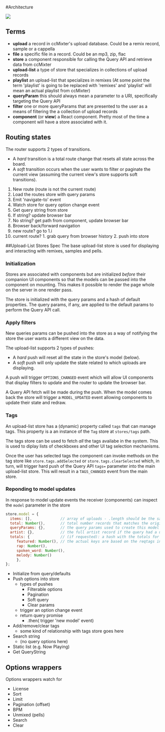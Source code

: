 #Architecture 

<img src="http://dig.ccmixter.org/images/ccmixter.png" />

## Terms

- **upload** a record in ccMixter's upload database. Could be a remix record, sample or a cappella
- **file** a specific file in a record. Could be an mp3, zip, flac
- **store** a component responsible for calling the Query API and retrieve data from ccMixter
- **upload-list** a type of store that specializes in collections of upload records
- **playlist** an upload-list that specializes in remixes (At some point the term 'playlist' is going to be replaced with 'remixes' and 'playlist' will mean an actual playlist from ccMixter)
- **queryParam** this should always mean a parameter to a URI, specifically targeting the Query API
- **filter** one or more queryParams that are presented to the user as a means of filtering the a collection of upload records
- **component** (or **view**) a React component. Pretty most of the time a component will have a store associated with it.

## Routing states
The router supports 2 types of transitions. 
- A *hard* transition is a total route change that resets all state across the board. 
- A *soft* transition occurs when the user wants to filter or paginate the current view (assuming the current view's store supports soft transitions).


1. New route (route is not the current route)
  1. Load the routes store with query params
  2. Emit 'navigate-to' event
2. Watch store for query option change event
  1. Get query string from store
  2. If string? update browser bar
  3. No string? get path from component, update browser bar
3. Browser back/forward navigation
  1. new route? go to 1.i
  2. current route?
    1. grab query from browser history
    2. push into store


##Upload-List Stores Spec
The base upload-list store is used for displaying and interacting with remixes, samples and pells.

### Initialization
Stores are associated with components but are initialized *before* their companion UI components 
so that the models can be passed into the component on mounting. This makes it possible to 
render the page whole on the server in one render pass.

The store is initialized with the query params and a hash of default properties. The query params, 
if any, are applied to the default params to perform the Query API call.

### Apply filters
New queries params can be pushed into the store as a way of notifying the store the user wants a 
different view on the data. 

The upload-list supports 2 types of pushes:
- A *hard* push will reset all the state in the store's model (below).
- A *soft* push will only update the state related to which uploads are displaying.

A push will trigger `OPTIONS_CHANGED` event which will allow UI components that display 
filters to update and the router to update the browser bar.

A Query API fetch will be made during the push. When the model comes back the store
will trigger a `MODEL_UPDATED` event allowing components to update their state and
redraw.

### Tags

An upload-list store has a (dynamic) property called `tags` that can manage tags. This
property is a an instance of the `Tag` store at `stores/tags` path.

The tags store can be used to fetch *all* the tags availabe in the system. This is used
to diplay lists of checkboxes and other UI tag selection mechanisms.

Once the user has selected tags the component can invoke methods on the tag store like
`store.tags.addSelected` or `store.tags.clearSelected` which, in turn, will trigger 
hard push of the Query API `tags=` parameter into the main upload-list store. This will
result in a `TAGS_CHANGED` event from the main store.

### Reponding to model updates

In response to model update events the receiver (components) can inspect the `model`
parameter in the store

```javascript
store.model = {
  items: [],             // array of uploads - .length should be the same as limit= parameter
  total: Number(),       // total number records that matches the original query
  queryParams: {},       // the query params used to create this model
  artist: {},            // the full artist record if the query had a u= parameter
  totals: {              // (if requested): a hash with the totals for each type of pell
     featured: Number(), // the actual keys are based on the reqtags into the query
     rap: Number(),
     spoken_word: Number(),
     melody: Number()
     },
};
```


- Initialize from query/defaults
- Push options into store  
  - types of pushes
    - Filterable options
    - Pagination
    - Soft query
    - Clear params
  - trigger an option change event
  - return query promise
    - .then( trigger 'new model' event)
- Add/remove/clear tags
  - some kind of relationship with tags store goes here 
- Search string
  - (no query options here)
- Static list (e.g. Now Playing)
- Get QueryString

## Options wrappers
Options wrappers watch for 
- License
- Sort
- Limit
- Pagination (offset)
- BPM
- Unmixed (pells)
- Search
- Clear 



